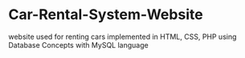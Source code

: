 # Car-Rental-System-Website
website used for renting cars implemented in HTML, CSS, PHP using Database Concepts with MySQL language 
